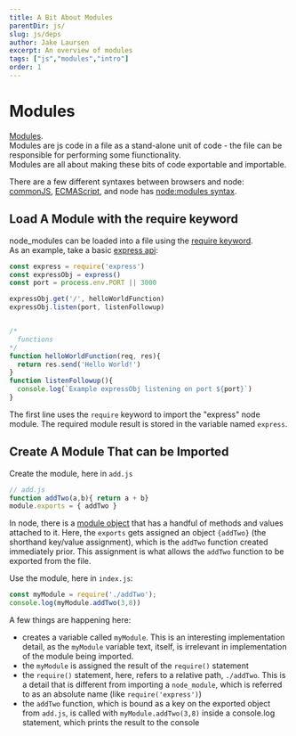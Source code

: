 ```yaml
---
title: A Bit About Modules
parentDir: js/
slug: js/deps
author: Jake Laursen
excerpt: An overview of modules
tags: ["js","modules","intro"]
order: 1
---
```


# Modules
[Modules](https://developer.mozilla.org/en-US/docs/Web/JavaScript/Guide/Modules).  
Modules are js code in a file as a stand-alone unit of code - the file can be responsible for performing some fiunctionality.  
Modules are all about making these bits of code exportable and importable.  

There are a few different syntaxes between browsers and node: [commonJS](https://nodejs.org/api/modules.html), [ECMAScript](https://nodejs.org/api/esm.html), and node has [node:modules syntax](https://nodejs.org/api/module.html).  

## Load A Module with the require keyword
node_modules can be loaded into a file using the [require keyword](https://nodejs.org/api/modules.html#requireid).  
As an example, take a basic [express api](https://expressjs.com/en/starter/hello-world.html):  
```js
const express = require('express')
const expressObj = express()
const port = process.env.PORT || 3000

expressObj.get('/', helloWorldFunction)
expressObj.listen(port, listenFollowup)


/*
  functions
*/
function helloWorldFunction(req, res){
  return res.send('Hello World!')
}
function listenFollowup(){
  console.log(`Example expressObj listening on port ${port}`)
}
```
The first line uses the `require` keyword to import the "express" node module. The required module result is stored in the variable named `express`.  

## Create A Module That can be Imported
Create the module, here in `add.js`
```js
// add.js
function addTwo(a,b){ return a + b}
module.exports = { addTwo }
```
In node, there is a [module object](https://nodejs.org/docs/latest-v18.x/api/modules.html#the-module-object) that has a handful of methods and values attached to it. Here, the `exports` gets assigned an object `{addTwo}` (the shorthand key/value assignment), which is the `addTwo` function created immediately prior. This assignment is what allows the `addTwo` function to be exported from the file.  

Use the module, here in `index.js`:  
```js
const myModule = require('./addTwo');
console.log(myModule.addTwo(3,8))
```

A few things are happening here:
- creates a variable called `myModule`. This is an interesting implementation detail, as the `myModule` variable text, itself, is irrelevant in implementation of the module being imported. 
- the `myModule` is assigned the result of the `require()` statement
- the `require()` statement, here, refers to a relative path, `./addTwo`. This is a detail that is different from importing a `node_module`, which is referred to as an absolute name (like `require('express')`)
- the `addTwo` function, which is bound as a key on the exported object from `add.js`, is called with `myModule.addTwo(3,8)` inside a console.log statement, which prints the result to the console

